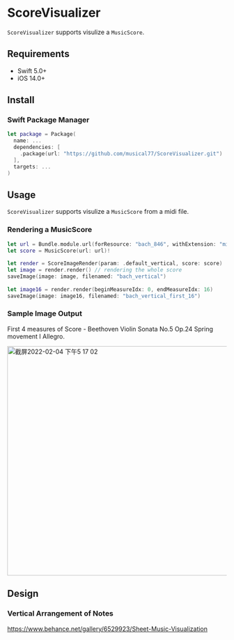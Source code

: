 # ScoreVisualizer

`ScoreVisualizer` supports visulize a `MusicScore`.

Requirements
----
* Swift 5.0+
* iOS 14.0+

Install
----

### Swift Package Manager

``` swift
let package = Package(
  name: ...
  dependencies: [
    .package(url: "https://github.com/musical77/ScoreVisualizer.git")
  ],
  targets: ...
)
```


Usage
----

`ScoreVisualizer` supports visulize a `MusicScore` from a midi file.

### Rendering a MusicScore 

``` swift
let url = Bundle.module.url(forResource: "bach_846", withExtension: "mid")!
let score = MusicScore(url: url)!
        
let render = ScoreImageRender(param: .default_vertical, score: score)
let image = render.render() // rendering the whole score
saveImage(image: image, filenamed: "bach_vertical")
        
let image16 = render.render(beginMeasureIdx: 0, endMeasureIdx: 16) 
saveImage(image: image16, filenamed: "bach_vertical_first_16")
```

### Sample Image Output 

First 4 measures of Score - Beethoven Violin Sonata No.5 Op.24 Spring movement I Allegro.

<img width="527" alt="截屏2022-02-04 下午5 17 02" src="https://user-images.githubusercontent.com/51254187/152504748-5a4156b0-5736-4cb0-b5cf-1e56d3922522.png">



Design
---

### Vertical Arrangement of Notes

https://www.behance.net/gallery/6529923/Sheet-Music-Visualization
